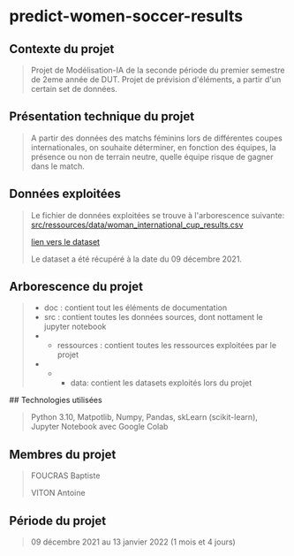 # predict-women-soccer-results


## Contexte du projet
>
> Projet de Modélisation-IA de la seconde période du premier semestre de 2eme année de DUT.
> Projet de prévision d'éléments, a partir d'un certain set de données.
>

## Présentation technique du projet
>
> A partir des données des matchs féminins lors de différentes coupes internationales, on souhaite déterminer, en fonction des équipes, la présence ou non de terrain neutre, quelle équipe risque de gagner dans le match. 
>

## Données exploitées
>
> Le fichier de données exploitées se trouve à l'arborescence suivante: [src/ressources/data/woman_international_cup_results.csv](src/ressources/data/woman_international_cup_results.csv)
>
> [lien vers le dataset](https://www.kaggle.com/martj42/womens-international-football-results)
>
> Le dataset a été récupéré à la date du 09 décembre 2021.
>

## Arborescence du projet
>
> *   doc : contient tout les éléments de documentation
> *   src : contient toutes les données sources, dont nottament le jupyter notebook
> *   *   ressources : contient toutes les ressources exploitées par le projet
> *   *   *   data: contient les datasets exploités lors du projet
>

## Technologies utilisées
>
> Python 3.10, Matpotlib, Numpy, Pandas, skLearn (scikit-learn), Jupyter Notebook avec Google Colab
>

## Membres du projet
> 
> FOUCRAS Baptiste
>
> VITON Antoine
>

## Période du projet
>
> 09 décembre 2021 au 13 janvier 2022 (1 mois et 4 jours)
>
